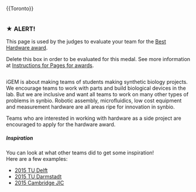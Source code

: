 {{Toronto}}

<div class="column full_size judges-will-not-evaluate">

### ★ ALERT!

This page is used by the judges to evaluate your team for the [Best Hardware award](http://2016.igem.org/Judging/Awards).

Delete this box in order to be evaluated for this medal. See more information at [Instructions for Pages for awards](http://2016.igem.org/Judging/Pages_for_Awards/Instructions).

</div>

<div class="column full_size">

iGEM is about making teams of students making synthetic biology projects. We encourage teams to work with parts and build biological devices in the lab. But we are inclusive and want all teams to work on many other types of problems in synbio. Robotic assembly, microfluidics, low cost equipment and measurement hardware are all areas ripe for innovation in synbio.

Teams who are interested in working with hardware as a side project are encouraged to apply for the hardware award.

##### Inspiration

You can look at what other teams did to get some inspiration!  
Here are a few examples:

*   [2015 TU Delft](http://2015.igem.org/Team:TU_Delft)
*   [2015 TU Darmstadt](http://2015.igem.org/Team:TU_Darmstadt)
*   [2015 Cambridge JIC](http://2015.igem.org/Team:Cambridge-JIC)

</div>